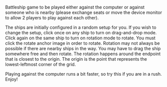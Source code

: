 Battleship game to be played either against the computer or against someone who is nearby (please exchange seats or move the device monitor to allow 2 players to play against each other).

The ships are initially configured in a random setup for you. If you wish to change the setup, click once on any ship to turn on drag-and-drop mode. Click again on the same ship to turn on rotation mode to rotate. You must click the rotate anchor image in order to rotate. Rotation may not always be possible if there are nearby ships in the way. You may have to drag the ship somewhere free and then rotate. The rotation happens around the endpoint that is closest to the origin. The origin is the point that represents the lowest-leftmost corner of the grid.

Playing against the computer runs a bit faster, so try this if you are in a rush. Enjoy!
